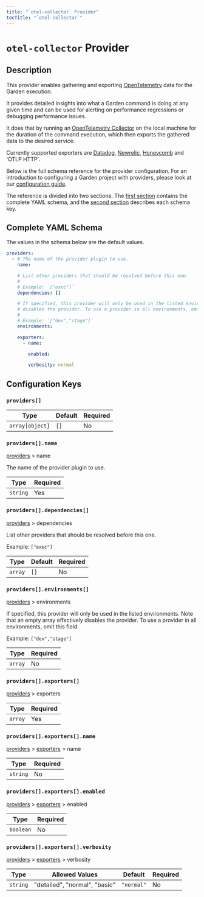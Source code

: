 ```yaml
---
title: "`otel-collector` Provider"
tocTitle: "`otel-collector`"
---
```


# `otel-collector` Provider

## Description

This provider enables gathering and exporting [OpenTelemetry](https://opentelemetry.io/) data for the Garden execution.

It provides detailed insights into what a Garden command is doing at any given time and can be used for alerting on performance regressions or debugging performance issues.

It does that by running an [OpenTelemetry Collector](https://github.com/open-telemetry/opentelemetry-collector) on the local machine for the duration of the command execution, which then exports the gathered data to the desired service.

Currently supported exporters are [Datadog](https://www.datadoghq.com/), [Newrelic](https://newrelic.com/), [Honeycomb](https://www.honeycomb.io/) and 'OTLP HTTP'.

Below is the full schema reference for the provider configuration. For an introduction to configuring a Garden project with providers, please look at our [configuration guide](../../using-garden/configuration-overview.md).

The reference is divided into two sections. The [first section](#complete-yaml-schema) contains the complete YAML schema, and the [second section](#configuration-keys) describes each schema key.

## Complete YAML Schema

The values in the schema below are the default values.

```yaml
providers:
  - # The name of the provider plugin to use.
    name:

    # List other providers that should be resolved before this one.
    #
    # Example: `["exec"]`
    dependencies: []

    # If specified, this provider will only be used in the listed environments. Note that an empty array effectively
    # disables the provider. To use a provider in all environments, omit this field.
    #
    # Example: `["dev","stage"]`
    environments:

    exporters:
      - name:

        enabled:

        verbosity: normal
```
## Configuration Keys

### `providers[]`

| Type            | Default | Required |
| --------------- | ------- | -------- |
| `array[object]` | `[]`    | No       |

### `providers[].name`

[providers](#providers) > name

The name of the provider plugin to use.

| Type     | Required |
| -------- | -------- |
| `string` | Yes      |

### `providers[].dependencies[]`

[providers](#providers) > dependencies

List other providers that should be resolved before this one.

Example: `["exec"]`

| Type    | Default | Required |
| ------- | ------- | -------- |
| `array` | `[]`    | No       |

### `providers[].environments[]`

[providers](#providers) > environments

If specified, this provider will only be used in the listed environments. Note that an empty array effectively disables the provider. To use a provider in all environments, omit this field.

Example: `["dev","stage"]`

| Type    | Required |
| ------- | -------- |
| `array` | No       |

### `providers[].exporters[]`

[providers](#providers) > exporters

| Type    | Required |
| ------- | -------- |
| `array` | Yes      |

### `providers[].exporters[].name`

[providers](#providers) > [exporters](#providersexporters) > name

| Type     | Required |
| -------- | -------- |
| `string` | No       |

### `providers[].exporters[].enabled`

[providers](#providers) > [exporters](#providersexporters) > enabled

| Type      | Required |
| --------- | -------- |
| `boolean` | No       |

### `providers[].exporters[].verbosity`

[providers](#providers) > [exporters](#providersexporters) > verbosity

| Type     | Allowed Values                | Default    | Required |
| -------- | ----------------------------- | ---------- | -------- |
| `string` | "detailed", "normal", "basic" | `"normal"` | No       |

